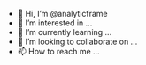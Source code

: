 - 👋 Hi, I’m @analyticframe
- 👀 I’m interested in ...
- 🌱 I’m currently learning ...
- 💞️ I’m looking to collaborate on ...
- 📫 How to reach me ...

<!---
analyticframe/analyticframe is a ✨ special ✨ repository because its `README.md` (this file) appears on your GitHub profile.
You can click the Preview link to take a look at your changes.
--->
